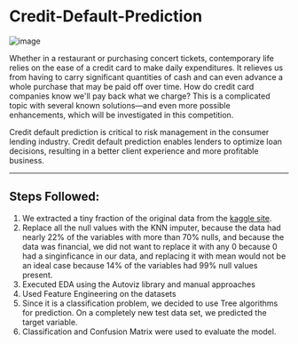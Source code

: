 # Credit-Default-Prediction
![image](https://user-images.githubusercontent.com/109312561/205520245-0988e661-d4ae-42ee-bed0-36587bd6f7bd.png)

Whether in a restaurant or purchasing concert tickets, contemporary life relies on the ease of a credit card to make daily expenditures. It relieves us from having to carry significant quantities of cash and can even advance a whole purchase that may be paid off over time. How do credit card companies know we'll pay back what we charge? This is a complicated topic with several known solutions—and even more possible enhancements, which will be investigated in this competition.

Credit default prediction is critical to risk management in the consumer lending industry. Credit default prediction enables lenders to optimize loan decisions, resulting in a better client experience and more profitable business.


-----------------------------------------------------------------------------------------------------------------------------------------------------------
## Steps Followed:
1. We extracted a tiny fraction of the original data from the [kaggle site]([url](https://www.kaggle.com/competitions/amex-default-prediction/data)).
2. Replace all the null values with the KNN imputer, because the data had nearly 22% of the variables with more than 70% nulls, and because the data was financial, we did not want to replace it with any 0 because 0 had a singinficance in our data, and replacing it with mean would not be an ideal case because 14% of the variables had 99% null values present.
3. Executed EDA using the Autoviz library and manual approaches
4. Used Feature Engineering on the datasets
5. Since it is a classification problem, we decided to use Tree algorithms for prediction. On a completely new test data set, we predicted the target variable.
6. Classification and Confusion Matrix were used to evaluate the model.
